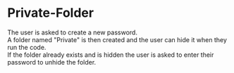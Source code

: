 # Private-Folder
The user is asked to create a new password.  
A folder named "Private" is then created and the user can hide it when they run the code.  
If the folder already exists and is hidden the user is asked to enter their password to unhide the folder.
